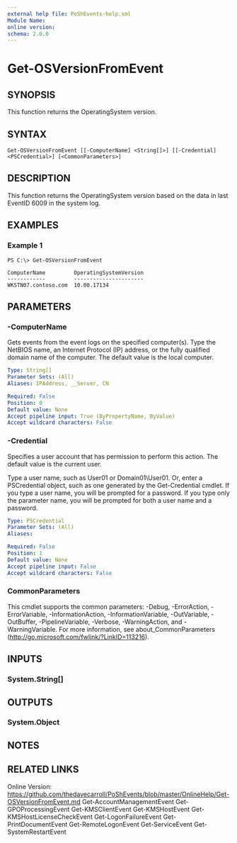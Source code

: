 ```yaml
---
external help file: PoShEvents-help.xml
Module Name:
online version:
schema: 2.0.0
---
```


# Get-OSVersionFromEvent

## SYNOPSIS
This function returns the OperatingSystem version.

## SYNTAX

```
Get-OSVersionFromEvent [[-ComputerName] <String[]>] [[-Credential] <PSCredential>] [<CommonParameters>]
```

## DESCRIPTION
This function returns the OperatingSystem version based on the data in last EventID 6009 in the system log.

## EXAMPLES

### Example 1
```
PS C:\> Get-OSVersionFromEvent

ComputerName         OperatingSystemVersion
------------         ----------------------
WKSTN07.contoso.com  10.00.17134
```

## PARAMETERS

### -ComputerName
Gets events from the event logs on the specified computer(s).
Type the NetBIOS name, an Internet Protocol (IP) address, or the fully qualified domain name of the computer.
The default value is the local computer.

```yaml
Type: String[]
Parameter Sets: (All)
Aliases: IPAddress, __Server, CN

Required: False
Position: 0
Default value: None
Accept pipeline input: True (ByPropertyName, ByValue)
Accept wildcard characters: False
```

### -Credential
Specifies a user account that has permission to perform this action.
The default value is the current user.

Type a user name, such as User01 or Domain01\User01.
Or, enter a PSCredential object, such as one generated by the Get-Credential cmdlet.
If you type a user name, you will be prompted for a password.
If you type only the parameter name, you will be prompted for both a user name and a password.

```yaml
Type: PSCredential
Parameter Sets: (All)
Aliases:

Required: False
Position: 1
Default value: None
Accept pipeline input: False
Accept wildcard characters: False
```

### CommonParameters
This cmdlet supports the common parameters: -Debug, -ErrorAction, -ErrorVariable, -InformationAction, -InformationVariable, -OutVariable, -OutBuffer, -PipelineVariable, -Verbose, -WarningAction, and -WarningVariable.
For more information, see about_CommonParameters (http://go.microsoft.com/fwlink/?LinkID=113216).

## INPUTS

### System.String[]

## OUTPUTS

### System.Object

## NOTES

## RELATED LINKS
Online Version: https://github.com/thedavecarroll/PoShEvents/blob/master/OnlineHelp/Get-OSVersionFromEvent.md
Get-AccountManagementEvent
Get-GPOProcessingEvent
Get-KMSClientEvent
Get-KMSHostEvent
Get-KMSHostLicenseCheckEvent
Get-LogonFailureEvent
Get-PrintDocumentEvent
Get-RemoteLogonEvent
Get-ServiceEvent
Get-SystemRestartEvent